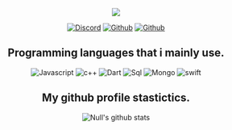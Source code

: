 <p align="center">
  <a href="https://tcno.co/">
    <img src="https://cdn.discordapp.com/attachments/798251644700721192/800779225538887700/M2Uhzyn.png"></a>
</p>
<p align="center">
    <a href="https://discordapp.com/users/789818297133957171">
      <a href="https://discordapp.com/users/749998774566387742">
   <img alt="Discord" src="https://img.shields.io/badge/Discord-Juanjo%236232-7289DA?style=for-the-badge&logo=discord&logoColor=7289DA&logoWidth=20&labelColor=000'"></a>  
  <a href="https://github.com/string-null">
   <img alt="Github" src="https://img.shields.io/github/followers/string-null?color=1DA1F2&logo=github&label=Followers&style=for-the-badge"></a>   
   <a href="https://inull.es/">
   <img alt="Github" src="https://img.shields.io/website?label=inull.es&style=for-the-badge&url=https://inull.es/"></a> 
</p>


<h2 align="center">Programming languages that i mainly use.</h2>
<p align="center">
  <img alt="Javascript" src="https://img.shields.io/badge/-JavaScript-090909?style=for-the-badge&logo=JavaScript&logoColor=E9D54D"></a> 
  <img alt="c++" src="https://img.shields.io/badge/-C++-090909?style=for-the-badge&logo=C%2b%2b&logoColor=6296CC"></a> 
  <img alt="Dart" src="https://img.shields.io/badge/-Dart-090909?style=for-the-badge&logo=dart&logoColor=097CDB"></a>    
  <img alt="Sql" src="https://img.shields.io/badge/-Sql-090909?style=for-the-badge&logo=mysql&logoColor=00648B"></a> 
  <img alt="Mongo" src="https://img.shields.io/badge/-MongoDB-090909?style=for-the-badge&logo=MongoDB&logoColor=00648B"></a> 
  <img alt="swift" src="https://img.shields.io/badge/-Swift-090909?style=for-the-badge&logo=Swift&logoColor=00648B"></a> 
</p>

<h2 align="center">My github profile stastictics.</h2>
<p align="center">
  <img align="center" src="https://github-readme-stats.vercel.app/api?username=string-null&&show_icons=true&title_color=ffffff&icon_color=bb2acf&text_color=daf7dc&bg_color=151515" alt="Null's github stats"/>
<br />

</pre> 


